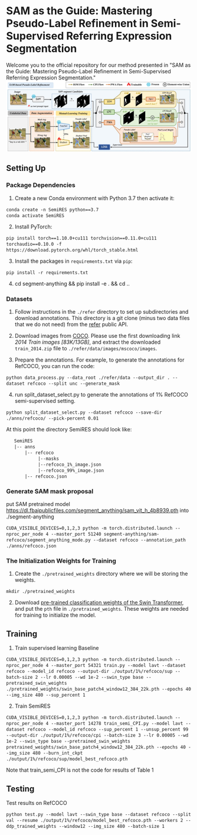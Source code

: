 # SAM as the Guide: Mastering Pseudo-Label Refinement in Semi-Supervised Referring Expression Segmentation
Welcome you to the official repository for our method presented in
"SAM as the Guide: Mastering Pseudo-Label Refinement in Semi-Supervised
Referring Expression Segmentation."
![Pipeline Image](fig/overview.jpg)

## Setting Up
### Package Dependencies
1. Create a new Conda environment with Python 3.7 then activate it:
```shell
conda create -n SemiRES python==3.7
conda activate SemiRES
```

2. Install PyTorch:
```shell
pip install torch==1.10.0+cu111 torchvision==0.11.0+cu111 torchaudio==0.10.0 -f https://download.pytorch.org/whl/torch_stable.html
```

3. Install the packages in `requirements.txt` via `pip`:
```shell
pip install -r requirements.txt
```
4. cd segment-anything && pip install -e . && cd ..

### Datasets
1. Follow instructions in the `./refer` directory to set up subdirectories
and download annotations.
This directory is a git clone (minus two data files that we do not need)
from the [refer](https://github.com/lichengunc/refer) public API.

2. Download images from [COCO](https://cocodataset.org/#download).
Please use the first downloading link *2014 Train images [83K/13GB]*, and extract
the downloaded `train_2014.zip` file to `./refer/data/images/mscoco/images`.

3. Prepare the annotations. For example, to generate the annotations for RefCOCO,  you can run the code:

```
python data_process.py --data_root ./refer/data --output_dir . --dataset refcoco --split unc --generate_mask
```
4. run split_dataset_select.py to generate the annotations of 1% RefCOCO semi-supervised setting.

```
python split_dataset_select.py --dataset refcoco --save-dir ./anns/refcoco/ --pick-percent 0.01
```

At this point the directory  SemiRES should look like:
```
   SemiRES
   |-- anns
       |-- refcoco
            |--masks
            |--refcoco_1%_image.json
            |--refcoco_99%_image.json
       |-- refcoco.json

```
### Generate SAM mask proposal
put SAM pretrained model https://dl.fbaipublicfiles.com/segment_anything/sam_vit_h_4b8939.pth into ./segment-anything
```
CUDA_VISIBLE_DEVICES=0,1,2,3 python -m torch.distributed.launch --nproc_per_node 4 --master_port 51240 segment-anything/sam-refcoco/segment_anything_mode.py --dataset refcoco --annotation_path ./anns/refcoco.json
```
### The Initialization Weights for Training
1. Create the `./pretrained_weights` directory where we will be storing the weights.
```shell
mkdir ./pretrained_weights
```
2. Download [pre-trained classification weights of
the Swin Transformer](https://github.com/SwinTransformer/storage/releases/download/v1.0.0/swin_base_patch4_window12_384_22k.pth),
and put the `pth` file in `./pretrained_weights`.
These weights are needed for training to initialize the model.

## Training
1. Train supervised learning Baseline
```
CUDA_VISIBLE_DEVICES=0,1,2,3 python -m torch.distributed.launch --nproc_per_node 4 --master_port 54321 train.py --model lavt --dataset refcoco --model_id refcoco --output-dir ./output/1%/refcoco/sup --batch-size 2 --lr 0.00005 --wd 1e-2 --swin_type base --pretrained_swin_weights ./pretrained_weights/swin_base_patch4_window12_384_22k.pth --epochs 40 --img_size 480 --sup_percent 1
```
2. Train SemiRES 
```
CUDA_VISIBLE_DEVICES=0,1,2,3 python -m torch.distributed.launch --nproc_per_node 4 --master_port 14278 train_semi_CPI.py --model lavt --dataset refcoco --model_id refcoco --sup_percent 1 --unsup_percent 99 --output-dir ./output/1%/refcoco/cpi --batch-size 3 --lr 0.00005 --wd 1e-2 --swin_type base --pretrained_swin_weights pretrained_weights/swin_base_patch4_window12_384_22k.pth --epochs 40 --img_size 480 --burn_int_ckpt ./output/1%/refcoco/sup/model_best_refcoco.pth
```
Note that train_semi_CPI is not the code for results of Table 1 
## Testing

Test results on RefCOCO 
```
python test.py --model lavt --swin_type base --dataset refcoco --split val --resume ./output/1%/refcoco/model_best_refcoco.pth --workers 2 --ddp_trained_weights --window12 --img_size 480 --batch-size 1
```
